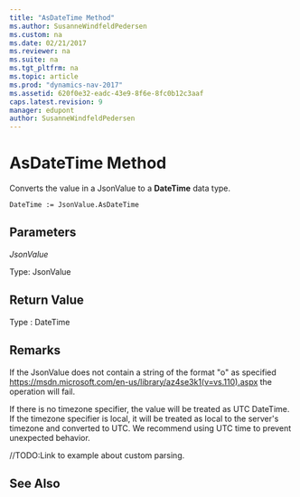 ```yaml
---
title: "AsDateTime Method"
ms.author: SusanneWindfeldPedersen
ms.custom: na
ms.date: 02/21/2017
ms.reviewer: na
ms.suite: na
ms.tgt_pltfrm: na
ms.topic: article
ms.prod: "dynamics-nav-2017"
ms.assetid: 620f0e32-eadc-43e9-8f6e-8fc0b12c3aaf
caps.latest.revision: 9
manager: edupont
author: SusanneWindfeldPedersen
---
```


# AsDateTime Method

Converts the value in a JsonValue to a **DateTime** data type.

```
DateTime := JsonValue.AsDateTime
```

## Parameters
*JsonValue*

Type: JsonValue

## Return Value
Type : DateTime

## Remarks
If the JsonValue does not contain a string of the format "o" as specified https://msdn.microsoft.com/en-us/library/az4se3k1(v=vs.110).aspx the operation will fail.

If there is no timezone specifier, the value will be treated as UTC DateTime. If the timezone specifier is local, it will be treated as local to the server's timezone and converted to UTC.
We recommend using UTC time to prevent unexpected behavior.

//TODO:Link to example about custom parsing.

## See Also
